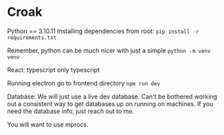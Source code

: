 # Croak

Python == 3.10.11
Installing dependencies from root:
`pip install -r requirements.txt`

Remember, python can be much nicer with just a simple `python -m venv venv`

React:
typescript
only typescript

Running electron
go to frontend directory
`npm run dev`

Database:
We will just use a live dev database. Can't be bothered working out a consistent way to get databases up on running on machines.
If you need the database info, just reach out to me.

You will want to use mprocs.
